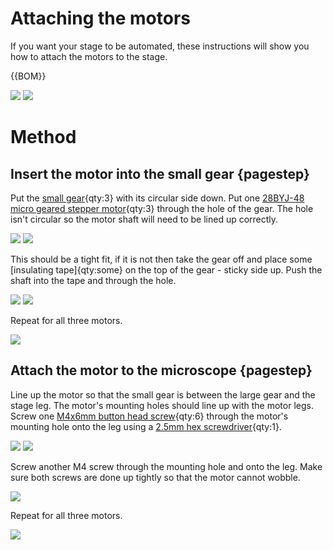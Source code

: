 # Attaching the motors

If you want your stage to be automated, these instructions will show you how to attach the motors to the stage.

{{BOM}}

[small gear]: ../models/small_gears.stl "{cat: 3DPrinted, note: All three gears are in the one file.}"
[28BYJ-48 micro geared stepper motor]: ../components/motor.md "{cat:part}"
[electrical tape]: "{cat:part}"
[M4x6mm button head screw]: "{cat:part}"

[2.5mm hex screwdriver]: "{cat:tool}"

![](../images/attaching_the_motors/non_printed_parts.jpg)
![](../images/attaching_the_motors/printed_parts.jpg)

# Method

## Insert the motor into the small gear {pagestep}
Put the [small gear]{qty:3} with its circular side down. Put one [28BYJ-48 micro geared stepper motor]{qty:3} through the hole of the gear.  The hole isn't circular so the motor shaft will need to be lined up correctly.  

![](../images/attaching_the_motors/motor_and_gear.jpg)
![](../images/attaching_the_motors/gear_on_motor.jpg)

This should be a tight fit, if it is not then take the gear off and place some [insulating tape]{qty:some} on the top of the gear - sticky side up. Push the shaft into the tape and through the hole.

![](../images/attaching_the_motors/motor_and_gear_and_tape.jpg)
![](../images/attaching_the_motors/gear_on_motor_and_tape.jpg)

Repeat for all three motors.

![](../images/attaching_the_motors/gear_on_motor_all.jpg)

## Attach the motor to the microscope {pagestep}

Line up the motor so that the small gear is between the large gear and the stage leg. The motor's mounting holes should line up with the motor legs. Screw one [M4x6mm button head screw]{qty:6} through the motor's mounting hole onto the leg using a [2.5mm hex screwdriver]{qty:1}.

![](../images/attaching_the_motors/motor_in_position.jpg)
![](../images/attaching_the_motors/motor_in_position_close_up.jpg)

Screw another M4 screw through the mounting hole and onto the leg.  Make sure both screws are done up tightly so that the motor cannot wobble.

![](../images/attaching_the_motors/motor_both_screws.jpg)

Repeat for all three motors.

![](../images/attaching_the_motors/motor_screwed_all_top.jpg)
